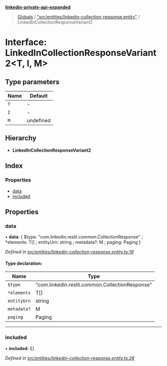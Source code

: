**[linkedin-private-api-expanded](../README.md)**

> [Globals](../globals.md) / ["src/entities/linkedin-collection-response.entity"](../modules/_src_entities_linkedin_collection_response_entity_.md) / LinkedInCollectionResponseVariant2

# Interface: LinkedInCollectionResponseVariant2<T, I, M\>

## Type parameters

Name | Default |
------ | ------ |
`T` | - |
`I` | - |
`M` | undefined |

## Hierarchy

* **LinkedInCollectionResponseVariant2**

## Index

### Properties

* [data](_src_entities_linkedin_collection_response_entity_.linkedincollectionresponsevariant2.md#data)
* [included](_src_entities_linkedin_collection_response_entity_.linkedincollectionresponsevariant2.md#included)

## Properties

### data

•  **data**: { $type: \"com.linkedin.restli.common.CollectionResponse\" ; *elements: T[] ; entityUrn: string ; metadata?: M ; paging: Paging  }

*Defined in [src/entities/linkedin-collection-response.entity.ts:19](https://github.com/khanhtranngoccva/linkedin-private-api/blob/a93f067/src/entities/linkedin-collection-response.entity.ts#L19)*

#### Type declaration:

Name | Type |
------ | ------ |
`$type` | \"com.linkedin.restli.common.CollectionResponse\" |
`*elements` | T[] |
`entityUrn` | string |
`metadata?` | M |
`paging` | Paging |

___

### included

•  **included**: I[]

*Defined in [src/entities/linkedin-collection-response.entity.ts:26](https://github.com/khanhtranngoccva/linkedin-private-api/blob/a93f067/src/entities/linkedin-collection-response.entity.ts#L26)*
